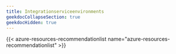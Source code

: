 ```yaml
---
title: Integrationserviceenvironments
geekdocCollapseSection: true
geekdocHidden: true
---
```


{{< azure-resources-recommendationlist name="azure-resources-recommendationlist" >}}
